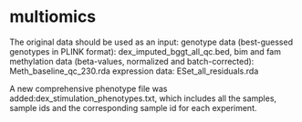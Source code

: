 # multiomics

The original data should be used as an input:
genotype data (best-guessed genotypes in PLINK format): dex_imputed_bggt_all_qc.bed, bim and fam
methylation data (beta-values, normalized and batch-corrected): Meth_baseline_qc_230.rda 
expression data:  ESet_all_residuals.rda

A new comprehensive phenotype file was added:dex_stimulation_phenotypes.txt, which includes all the samples, sample ids and the corresponding sample id for each experiment.
 
